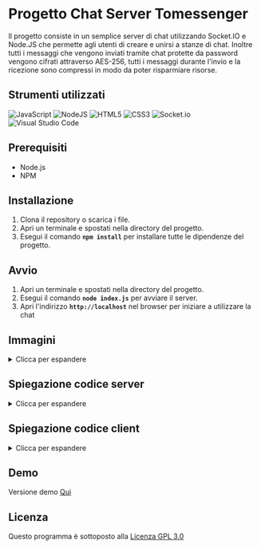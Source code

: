 # Progetto Chat Server Tomessenger
Il progetto consiste in un semplice server di chat utilizzando Socket.IO e Node.JS che permette agli utenti di creare e unirsi a stanze di chat.
Inoltre tutti i messaggi che vengono inviati tramite chat protette da password vengono cifrati attraverso AES-256, tutti i messaggi durante l'invio e la ricezione sono compressi in modo da poter risparmiare risorse.

## Strumenti utilizzati ##
![JavaScript](https://img.shields.io/badge/javascript-%23323330.svg?style=for-the-badge&logo=javascript&logoColor=%23F7DF1E)
![NodeJS](https://img.shields.io/badge/node.js-6DA55F?style=for-the-badge&logo=node.js&logoColor=white)
![HTML5](https://img.shields.io/badge/html5-%23E34F26.svg?style=for-the-badge&logo=html5&logoColor=white)
![CSS3](https://img.shields.io/badge/css3-%231572B6.svg?style=for-the-badge&logo=css3&logoColor=white)
![Socket.io](https://img.shields.io/badge/Socket.io-black?style=for-the-badge&logo=socket.io&badgeColor=010101)
![Visual Studio Code](https://img.shields.io/badge/Visual%20Studio%20Code-0078d7.svg?style=for-the-badge&logo=visual-studio-code&logoColor=white)

## Prerequisiti
* Node.js
* NPM

## Installazione
1. Clona il repository o scarica i file.
2. Apri un terminale e spostati nella directory del progetto.
3. Esegui il comando **`npm install`** per installare tutte le dipendenze del progetto.

## Avvio
1. Apri un terminale e spostati nella directory del progetto.
2. Esegui il comando **`node index.js`** per avviare il server.
3. Apri l'indirizzo **`http://localhost`** nel browser per iniziare a utilizzare la chat

## Immagini
<details>
<summary>Clicca per espandere</summary>

![Screenshot 1](https://i.imgur.com/JCECM81.png)
![Screenshot 2](https://i.imgur.com/YNpBJ9r.png)
    
</details>

## Spiegazione codice server
<details>
<summary>Clicca per espandere</summary>

### Dipendenze e avvio server HTTP
```js
// index.js

const express = require('express'); // Modulo per server HTTP
const app = express();
const server = require('http').Server(app); // Server HTTP
const { Server } = require('socket.io'); // Server Socket
const io = new Server(server);

const bodyParser = require('body-parser');
app.use(bodyParser.urlencoded({ extended: false }));

// Crea array che contiene stanze
const stanze = [];

// Metti in ascolto il server HTTP sulla porta 80
server.listen(80, () => {
    console.log('In ascolto su porta 80');
});
```

Questo codice importa i moduli **`express`** e **`socket.io`** per creare un server HTTP e un server Socket. Viene creato un array **`stanze`** che conterrà i nomi delle stanze di chat create. Infine, il server HTTP viene messo in ascolto sulla porta 80.

### Creazione di una stanza di chat

```js
// Fornisci i file nella cartella public in modo statico
app.use(express.static('./public/'));
app.use(favicon(__dirname + './public/favicon.ico'));

// Quando un utente si connette...
io.on('connection', (socket) => {
    
    // Quando un utente crea una stanza...
    socket.on('crea', (data) => {
        // se già esiste una stanza con il nome specificato, invia un messaggio di errore al client
        if(stanze.some((stanza) => stanza.nome === data.nome)) {
            io.emit(data.nome, { success: false, message: 'Nome stanza già esistente' });
        } else {
            // altrimenti, crea una nuova stanza con il nome e la password specificati
            stanze.push({ nome: data.nome, password: data.password });
            // e fa entrare il client nella stanza appena creata
            socket.join(data.nome);
            io.emit(data.nome, { success: true });
        }
    });
```

Il codice sopra fornisce i file nella cartella **`public`** in modo statico e ascolta gli eventi di connessione dei client. Quando un utente emette un evento **`crea`**, il codice verifica se esiste già una stanza con il nome specificato. Se esiste già, viene inviato un messaggio di errore al client. Altrimenti, viene creata una nuova stanza con il nome e la password specificati e il client viene fatto entrare nella stanza appena creata.

### Entrata in una stanza di chat

```js
    // Quando un utente entra in una stanza...
    socket.on('entra', (data) => {
        // se la stanza esiste
        if(stanze.some((stanza) => stanza.nome === data.nome)) {
            // se la stanza non ha una password o se la password inserita dal client è corretta
            if(stanze.some((stanza) => stanza.password === '' || stanza.password === data.password)) {
                // fa entrare il client nella stanza
                socket.join(data.nome);
                io.emit(data.nome, { success: true });
            } else {
                // altrimenti, invia un messaggio di errore al client
                io.emit(data.nome, { success: false, message: 'Password errata' });
            }
        } else {
            // se la stanza non esiste, invia un messaggio di errore al client
            io.emit(data.nome, { success: false, message: 'Stanza non esistente' });
        }
    });
```

Quando un utente emette un evento **`entra`**, il codice verifica se la stanza esiste e se la password inserita dal client è corretta. Se la stanza esiste e la password è corretta o non esiste, il client viene fatto entrare nella stanza. Altrimenti, viene inviato un messaggio di errore al client.

### Uscita da stanza di chat

```js
    // Quando un utente si disconnette dalla stanza...
    socket.on('disconnecting', (reason) => {
        // recupera il nome della stanza in cui si trova il client
        const room = Array.from(socket.rooms)[1];

        // se il client non è in una stanza, non fa nulla
        if(!room && room !== '') return;

        // se il client è l'ultimo utente nella stanza, elimina la stanza
        if(io.sockets.adapter.rooms.get(room).size === 1) {
            stanze.splice(stanze.findIndex((stanza) => stanza.nome === room), 1);
            console.log("Eliminata stanza " + room);
        }

        // fa uscire il client da tutte le stanze
        socket.leaveAll();
    });
```

Quando un utente si disconnette dalla stanza, il codice recupera il nome della stanza in cui si trova il client. Se il client non è in una stanza, non viene fatto nulla. Altrimenti, se il client è l'ultimo utente nella stanza, viene eliminata la stanza. Infine, il client viene fatto uscire da tutte le stanze.

### Inviare un messaggio

```js
// Quando un utente invia un messaggio...
    socket.on('messaggio', (data) => {
        // se il client si trova in una stanza
        if(Object.keys(socket.rooms).length > 1) {
            // invia il messaggio a tutti gli utenti della stanza, tranne al mittente
            socket.to(socket.rooms[1]).emit('messaggio', data);
        }
    });
});
```
Quando un utente emette un evento **`messaggio`**, il codice verifica se il client si trova in una stanza. Se si trova in una stanza, il messaggio viene inviato a tutti gli utenti della stanza, tranne al mittente.
</details>

## Spiegazione codice client

<details>
<summary>Clicca per espandere</summary>

### Inizializzazione

```js
// index.html

const socket = io();

const btnCrea = document.getElementById('btn-crea');
const btnEntra = document.getElementById('btn-entra');

var nome = "";
var username = "";
var password = "";
```
In questa sezione viene inizializzata la connessione socket e vengono recuperati i pulsanti per creare e entrare in una stanza di chat. Inoltre, vengono inizializzate le variabili per memorizzare il nome della stanza, lo username e la password.

### Creazione di una stanza di chat

```js
btnCrea.addEventListener('click', (e) =>
{
    // Prendi valori dal form
    nome = document.getElementById('nome').value;
    username = document.getElementById('username').value;
    password = document.getElementById('password').value;

    // Crea hash della password usando SHA256
    var hash = CryptoJS.SHA256(password).toString();

    // Se la password è vuota non usare hash
    if(password == '')
        hash = password;

    // Invia evento di creazione stanza
    socket.emit('crea', {nome, username, password:hash});

    // Il server risponde con il nome della stanza
    socket.on(nome, (data) =>
    {
        // Se non ci sono errori mostra chat
        if (data.success == true)
        {
            switchToChat();
        }

        // Altrimenti mostra errore
        if (data.success == false)
        {
            M.toast({html: "Attenzione: " + data.message})
        }

        // Termina connessione socket
        socket.off(nome);
    });
});
```

Quando viene cliccato il pulsante **`btnCrea`**, il codice prende i valori inseriti nei campi del form e crea un hash della password usando l'algoritmo SHA256. L'hash della password viene inviato al server insieme ai dati del form, tramite un evento **`crea`**. Se il server risponde con un messaggio di successo, viene mostrata la chat. Altrimenti, viene mostrato un messaggio di errore.

### Entrare in una stanza di chat

```js
btnEntra.addEventListener('click', (e) =>
{
    // Prendi valori dal form
    nome = document.getElementById('nome').value;
    username = document.getElementById('username').value;
    password = document.getElementById('password').value;

    // Crea hash dalla password
    var hash = CryptoJS.SHA256(password).toString();

    // Se password vuota non usare hash
    if(password == '')
        hash = password;

    // Invia evento per entrare nella stanza
    socket.emit('entra', {nome: nome, username, password:hash });
    socket.on(nome, (data) =>
    {
        // Se non ci sono errori mostra chat
        if (data.success == true)
        {
            switchToChat();
        }

        // Altrimenti mostra errori
        if (data.success == false)
        {
            M.toast({html: "Attenzione: " + data.message})
        }

        socket.off(nome);
    });
});
```

Quando viene cliccato il pulsante **`btnEntra`**, il codice prende i valori inseriti nei campi del form e crea un hash della password usando l'algoritmo SHA256. L'hash della password viene inviato al server insieme ai dati del form, tramite un evento **`entra`**. Se il server risponde con un messaggio di successo, viene mostrata la chat. Altrimenti, viene mostrato un messaggio di errore.

### Funzione per passare alla chat

```js
function switchToChat()
{
    // Alterna visualizzazione
    document.querySelector('#chat-join').style.display = 'none';
    document.querySelector('#chat').style.display = 'block';

    // Quando arriva un messaggio...
    socket.on('messaggio chat', (msg) =>
    {
        // Scrivilo in console
        console.log(msg);
        // Scrivilo in chat
        writeMessage(msg);
    });
    
    const btnSend = document.getElementById('btn-send')
    btnSend.addEventListener('click', (e) =>
    {
        // Invia il messaggio
        const message = document.getElementById('message').value;
        sendMessage(username, Date.now(), message, password);
                
        // Ripulisci input
        document.getElementById('message').value = '';
     });
}
```

La funzione **`switchToChat`** viene chiamata quando si vuole passare alla chat. La funzione nasconde il form di accesso alla chat e mostra la chat vera e propria. Inoltre, aggiunge un event listener per i messaggi in arrivo dalla chat. Quando viene ricevuto un messaggio, viene scritto sia nella console che nella chat stessa.

### Inviare un messaggio cifrato

```js
function sendMessage(author, timestamp, message, password)
{
    // Invia messaggio al server
    socket.emit('messaggio chat', {author, timestamp, message:cifraMessaggio(message, password)});
}
```

La funzione **`sendMessage`** viene chiamata per inviare un messaggio al server. Quando viene chiamata, la funzione prende come argomenti l'autore del messaggio, il timestamp del messaggio, il messaggio stesso e la password dell'utente. La funzione quindi invia un evento 'messaggio chat' al server con questi valori (linea 3), utilizzando la funzione **`cifraMessaggio`** per cifrare il messaggio prima dell'invio. Questo garantisce che i messaggi siano inviati in modo sicuro e protetto.

### Scrivere un messaggio in chat

```js
function writeMessage(author, timestamp, message, side, password) {
    // Decifra messaggio
    message = decifraMessaggio(message, password);

    // Se il messaggio è vuoto ignoralo
    if (message.length < 1) return;

    // Imposta data del messaggio
    const data = new Date(timestamp);

    const chat = document.querySelector('#messaggi');

    const messageDiv = document.createElement('div');
    messageDiv.classList.add('row');

    const messageCard = document.createElement('div');
    messageCard.classList.add('col', 's8');

    // Se il messaggio è proprio va a destra
    if (side == 'right') messageCard.classList.add('offset-s4');

    // codice rimosso per fini di spiegazione    

    // Scorri in fondo alla pagina
    window.scrollTo(0, document.body.scrollHeight);
}
```
La funzione **`writeMessage`** viene chiamata per visualizzare un messaggio nella chat. Quando viene chiamata, la funzione prende come argomenti l'autore del messaggio, il timestamp del messaggio, il messaggio stesso, il lato della chat in cui deve essere visualizzato e la password dell'utente. La funzione quindi decifra il messaggio usando la funzione **`decifraMessaggio`** e, se il messaggio non è vuoto, viene visualizzato nella chat. Infine, la finestra della chat viene fatta scorrere in fondo per mostrare il nuovo messaggio.

### Formattazione della data del messaggio

```js
function formatDate(timestamp)
{
    const data = new Date(timestamp);
    const ora = data.getHours() < 10 ? '0' + data.getHours() : data.getHours();
    const minuti = data.getMinutes() < 10 ? '0' + data.getMinutes() : data.getMinutes();
    const giorno = data.getDate() < 10 ? '0' + data.getDate() : data.getDate();
    const mese = data.getMonth() < 10 ? '0' + data.getMonth() : data.getMonth();
    const anno = data.getFullYear();
    return `${ora}:${minuti} del ${giorno}/${mese}/${anno}`;
}
```

La funzione **`formatDate`** viene chiamata per formattare la data del messaggio. Quando viene chiamata, la funzione prende come argomento il timestamp del messaggio. La funzione quindi crea un oggetto **`Date`** dal timestamp e ottiene l'ora, i minuti, il giorno e l'anno.

### Comprimi e cifra il messaggio

```js
function cifraMessaggio(messaggio, chiave)
{
    messaggio = LZString.compress(messaggio);
    var encrypted = CryptoJS.AES.encrypt(messaggio, chiave);
    return encrypted.toString();
}
```

La funzione **`cifraMessaggio`** viene chiamata per comprimere e cifrare un messaggio. Quando viene chiamata, la funzione prende come argomenti il messaggio e la chiave da usare per cifrarlo. La funzione quindi usa la libreria **`LZString`** per comprimere il messaggio, quindi usa la libreria **`CryptoJS`** per cifrarlo con la chiave specificata. Infine, la funzione restituisce il messaggio cifrato in formato stringa.

### Decomprimi e decifra il messaggio

```js
function decifraMessaggio(messaggio, chiave)
{
    var decrypted = CryptoJS.AES.decrypt(messaggio, chiave);
    return LZString.decompress(decrypted.toString(CryptoJS.enc.Utf8));
}
```

La funzione **`decifraMessaggio`** viene chiamata per decomprimere e decifrare un messaggio. Quando viene chiamata, la funzione prende come argomenti il messaggio cifrato e la chiave da usare per decifrarlo. La funzione quindi usa la libreria CryptoJS per decifrare il messaggio con la chiave specificata. Successivamente, usa la libreria **`LZString`** per decomprimere il messaggio decifrato. Infine, la funzione restituisce il messaggio decompresso in formato stringa.

</details>

## Demo

Versione demo [Qui](https://tomessenger.glitch.me)

## Licenza
Questo programma è sottoposto alla [Licenza GPL 3.0](https://github.com/Illumina/licenses/blob/master/gpl-3.0.txt)
